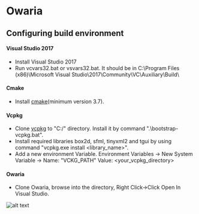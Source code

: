 # Owaria

## Configuring build environment
#### Visual Studio 2017
- Install Visual Studio 2017
- Run vcvars32.bat or vsvars32.bat. It should be in C:\Program Files (x86)\Microsoft Visual Studio\2017\Community\VC\Auxiliary\Build\

#### Cmake
- Install [cmake](https://cmake.org/download/)(minimum version 3.7).

#### Vcpkg
- Clone [vcpkg](https://github.com/microsoft/vcpkg) to "C:/" directory. Install it by command ".\bootstrap-vcpkg.bat".
- Install required libraries box2d, sfml, tinyxml2 and tgui by using command "vcpkg.exe install <library_name>".
- Add a new environment Variable. Environment Variables -> New System Variable -> Name: "VCKG_PATH" Value: <your_vcpkg_directory>

#### Owaria
- Clone Owaria, browse into the directory, Right Click->Click Open In Visual Studio.

![alt text](https://i.ibb.co/jhqWrSz/owaria2.png)
